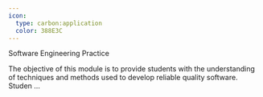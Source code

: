 ```yaml
---
icon:
  type: carbon:application
  color: 388E3C
---
```

Software Engineering Practice

The objective of this module is to provide students with the understanding of techniques and methods used to develop reliable quality software. Studen ... 

